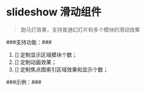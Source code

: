 slideshow 滑动组件
=========

>跑马灯效果，支持普通幻灯片和多个模块的滑动效果

###支持功能：###
1. [] 定制显示区域模块个数；
2. [] 定制动画效果；
3. [] 定制焦点图索引区域效果和显示个数；

###示例：###
